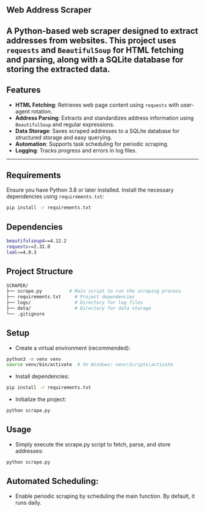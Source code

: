 ## Web Address Scraper

A Python-based web scraper designed to extract addresses from websites. This project uses `requests` and `BeautifulSoup` for HTML fetching and parsing, 
along with a SQLite database for storing the extracted data.
---

## Features

- **HTML Fetching**: Retrieves web page content using `requests` with user-agent rotation.
- **Address Parsing**: Extracts and standardizes address information using `BeautifulSoup` and regular expressions.
- **Data Storage**: Saves scraped addresses to a SQLite database for structured storage and easy querying.
- **Automation**: Supports task scheduling for periodic scraping.
- **Logging**: Tracks progress and errors in log files.
  

---
## Requirements

Ensure you have Python 3.8 or later installed. Install the necessary dependencies using `requirements.txt`:

```bash
pip install -r requirements.txt
```
## Dependencies
```bash
beautifulsoup4==4.12.2
requests==2.31.0
lxml==4.9.3
```
## Project Structure
```bash
SCRAPER/
├── scrape.py          # Main script to run the scraping process
├── requirements.txt     # Project dependencies
├── logs/                # Directory for log files
├── data/                # Directory for data storage
└── .gitignore           
```
## Setup
- Create a virtual environment (recommended):
```bash
python3 -m venv venv
source venv/bin/activate  # On Windows: venv\Scripts\activate
```
- Install dependencies:
```bash
pip install -r requirements.txt
``` 
- Initialize the project:
 ```bash
python scrape.py
``` 
## Usage
- Simply execute the scrape.py script to fetch, parse, and store addresses:
```bash
python scrape.py
``` 
## Automated Scheduling:
- Enable periodic scraping by scheduling the main function. By default, it runs daily.
